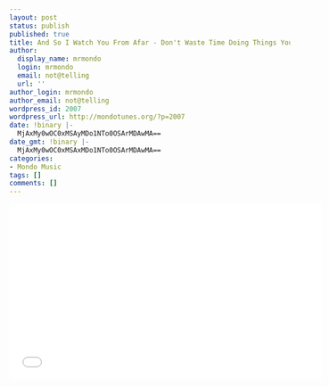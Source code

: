 ```yaml
---
layout: post
status: publish
published: true
title: And So I Watch You From Afar - Don't Waste Time Doing Things You Hate
author:
  display_name: mrmondo
  login: mrmondo
  email: not@telling
  url: ''
author_login: mrmondo
author_email: not@telling
wordpress_id: 2007
wordpress_url: http://mondotunes.org/?p=2007
date: !binary |-
  MjAxMy0wOC0xMSAyMDo1NTo0OSArMDAwMA==
date_gmt: !binary |-
  MjAxMy0wOC0xMSAxMDo1NTo0OSArMDAwMA==
categories:
- Mondo Music
tags: []
comments: []
---
```

<iframe width="560" height="315" src="//www.youtube.com/embed/bSn68GYmM-M&feature=player_embedded" frameborder="0"> </iframe>
